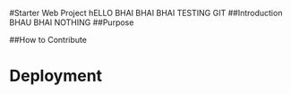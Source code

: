 #Starter Web Project
hELLO BHAI BHAI BHAI TESTING GIT 
##Introduction
BHAU BHAI NOTHING 
##Purpose

##How to Contribute

<h1> Deployment </h1>


